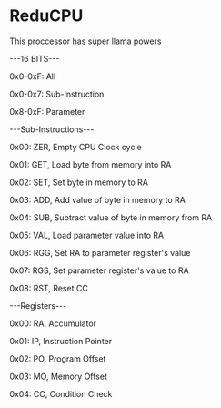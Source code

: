 # ReduCPU
This proccessor has super llama powers


---16 BITS---

0x0-0xF: All

0x0-0x7: Sub-Instruction

0x8-0xF: Parameter


---Sub-Instructions---

0x00: ZER, Empty CPU Clock cycle

0x01: GET, Load byte from memory into RA

0x02: SET, Set byte in memory to RA

0x03: ADD, Add value of byte in memory to RA

0x04: SUB, Subtract value of byte in memory from RA

0x05: VAL, Load parameter value into RA

0x06: RGG, Set RA to parameter register's value

0x07: RGS, Set parameter register's value to RA

0x08: RST, Reset CC


---Registers---

0x00: RA, Accumulator

0x01: IP, Instruction Pointer

0x02: PO, Program Offset

0x03: MO, Memory Offset

0x04: CC, Condition Check
